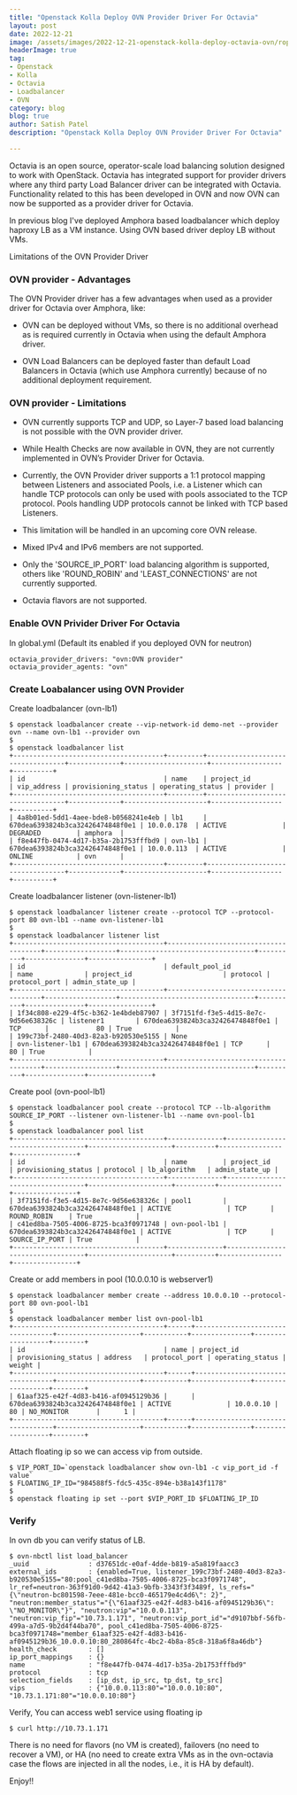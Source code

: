 ```yaml
---
title: "Openstack Kolla Deploy OVN Provider Driver For Octavia"
layout: post
date: 2022-12-21
image: /assets/images/2022-12-21-openstack-kolla-deploy-octavia-ovn/rope-walk.png
headerImage: true
tag:
- Openstack
- Kolla
- Octavia
- Loadbalancer
- OVN
category: blog
blog: true
author: Satish Patel
description: "Openstack Kolla Deploy OVN Provider Driver For Octavia"

---
```


Octavia is an open source, operator-scale load balancing solution designed to work with OpenStack. Octavia has integrated support for provider drivers where any third party Load Balancer driver can be integrated with Octavia. Functionality related to this has been developed in OVN and now OVN can now be supported as a provider driver for Octavia.

In previous blog I've deployed Amphora based loadbalancer which deploy haproxy LB as a VM instance. Using OVN based driver deploy LB without VMs.

Limitations of the OVN Provider Driver

### OVN provider - Advantages

The OVN Provider driver has a few advantages when used as a provider driver for Octavia over Amphora, like:

* OVN can be deployed without VMs, so there is no additional overhead as is required currently in Octavia when using the default Amphora driver.

* OVN Load Balancers can be deployed faster than default Load Balancers in Octavia (which use Amphora currently) because of no additional deployment requirement.

### OVN provider - Limitations

* OVN currently supports TCP and UDP, so Layer-7 based load balancing is not possible with the OVN provider driver.

* While Health Checks are now available in OVN, they are not currently implemented in OVN’s Provider Driver for Octavia.

* Currently, the OVN Provider driver supports a 1:1 protocol mapping between Listeners and associated Pools, i.e. a Listener which can handle TCP protocols can only be used with pools associated to the TCP protocol. Pools handling UDP protocols cannot be linked with TCP based Listeners.

* This limitation will be handled in an upcoming core OVN release.

* Mixed IPv4 and IPv6 members are not supported.

* Only the 'SOURCE_IP_PORT' load balancing algorithm is supported, others like 'ROUND_ROBIN' and 'LEAST_CONNECTIONS' are not currently supported.

* Octavia flavors are not supported.


### Enable OVN Privider Driver For Octavia

In global.yml (Default its enabled if you deployed OVN for neutron) 

```
octavia_provider_drivers: "ovn:OVN provider"
octavia_provider_agents: "ovn"
```

### Create Loabalancer using OVN Provider

Create loadbalancer (ovn-lb1)

```
$ openstack loadbalancer create --vip-network-id demo-net --provider ovn --name ovn-lb1 --provider ovn
$
$ openstack loadbalancer list
+--------------------------------------+---------+----------------------------------+-------------+---------------------+------------------+----------+
| id                                   | name    | project_id                       | vip_address | provisioning_status | operating_status | provider |
+--------------------------------------+---------+----------------------------------+-------------+---------------------+------------------+----------+
| 4a8b01ed-5dd1-4aee-bde8-b0568241e4eb | lb1     | 670dea6393824b3ca32426474848f0e1 | 10.0.0.178  | ACTIVE              | DEGRADED         | amphora  |
| f8e447fb-0474-4d17-b35a-2b1753fffbd9 | ovn-lb1 | 670dea6393824b3ca32426474848f0e1 | 10.0.0.113  | ACTIVE              | ONLINE           | ovn      |
+--------------------------------------+---------+----------------------------------+-------------+---------------------+------------------+----------+
```

Create loadbalancer listener (ovn-listener-lb1)

```
$ openstack loadbalancer listener create --protocol TCP --protocol-port 80 ovn-lb1 --name ovn-listener-lb1
$
$ openstack loadbalancer listener list
+--------------------------------------+--------------------------------------+------------------+----------------------------------+----------+---------------+----------------+
| id                                   | default_pool_id                      | name             | project_id                       | protocol | protocol_port | admin_state_up |
+--------------------------------------+--------------------------------------+------------------+----------------------------------+----------+---------------+----------------+
| 1f34c808-e229-4f5c-b362-1e4bdeb87907 | 3f7151fd-f3e5-4d15-8e7c-9d56e638326c | listener1        | 670dea6393824b3ca32426474848f0e1 | TCP      |            80 | True           |
| 199c73bf-2480-40d3-82a3-b920530e5155 | None                                 | ovn-listener-lb1 | 670dea6393824b3ca32426474848f0e1 | TCP      |            80 | True           |
+--------------------------------------+--------------------------------------+------------------+----------------------------------+----------+---------------+----------------+
```

Create pool (ovn-pool-lb1)

```
$ openstack loadbalancer pool create --protocol TCP --lb-algorithm SOURCE_IP_PORT --listener ovn-listener-lb1 --name ovn-pool-lb1
$
$ openstack loadbalancer pool list
+--------------------------------------+--------------+----------------------------------+---------------------+----------+----------------+----------------+
| id                                   | name         | project_id                       | provisioning_status | protocol | lb_algorithm   | admin_state_up |
+--------------------------------------+--------------+----------------------------------+---------------------+----------+----------------+----------------+
| 3f7151fd-f3e5-4d15-8e7c-9d56e638326c | pool1        | 670dea6393824b3ca32426474848f0e1 | ACTIVE              | TCP      | ROUND_ROBIN    | True           |
| c41ed8ba-7505-4006-8725-bca3f0971748 | ovn-pool-lb1 | 670dea6393824b3ca32426474848f0e1 | ACTIVE              | TCP      | SOURCE_IP_PORT | True           |
+--------------------------------------+--------------+----------------------------------+---------------------+----------+----------------+----------------+
```

Create or add members in pool (10.0.0.10 is webserver1)

```
$ openstack loadbalancer member create --address 10.0.0.10 --protocol-port 80 ovn-pool-lb1
$
$ openstack loadbalancer member list ovn-pool-lb1
+--------------------------------------+------+----------------------------------+---------------------+-----------+---------------+------------------+--------+
| id                                   | name | project_id                       | provisioning_status | address   | protocol_port | operating_status | weight |
+--------------------------------------+------+----------------------------------+---------------------+-----------+---------------+------------------+--------+
| 61aaf325-e42f-4d83-b416-af0945129b36 |      | 670dea6393824b3ca32426474848f0e1 | ACTIVE              | 10.0.0.10 |            80 | NO_MONITOR       |      1 |
+--------------------------------------+------+----------------------------------+---------------------+-----------+---------------+------------------+--------+
```

Attach floating ip so we can access vip from outside. 

```
$ VIP_PORT_ID=`openstack loadbalancer show ovn-lb1 -c vip_port_id -f value`
$ FLOATING_IP_ID="984588f5-fdc5-435c-894e-b38a143f1178"
$
$ openstack floating ip set --port $VIP_PORT_ID $FLOATING_IP_ID
```

### Verify

In ovn db you can verify status of LB. 

```
$ ovn-nbctl list load_balancer
_uuid               : d37651dc-e0af-4dde-b819-a5a819faacc3
external_ids        : {enabled=True, listener_199c73bf-2480-40d3-82a3-b920530e5155="80:pool_c41ed8ba-7505-4006-8725-bca3f0971748", lr_ref=neutron-363f91d0-9d42-41a3-9bfb-3343f3f3489f, ls_refs="{\"neutron-bc801598-7eee-481e-bcc0-465179e4c4d6\": 2}", "neutron:member_status"="{\"61aaf325-e42f-4d83-b416-af0945129b36\": \"NO_MONITOR\"}", "neutron:vip"="10.0.0.113", "neutron:vip_fip"="10.73.1.171", "neutron:vip_port_id"="d9107bbf-56fb-499a-a7d5-9b2d4f44ba70", pool_c41ed8ba-7505-4006-8725-bca3f0971748="member_61aaf325-e42f-4d83-b416-af0945129b36_10.0.0.10:80_280864fc-4bc2-4b8a-85c8-318a6f8a46db"}
health_check        : []
ip_port_mappings    : {}
name                : "f8e447fb-0474-4d17-b35a-2b1753fffbd9"
protocol            : tcp
selection_fields    : [ip_dst, ip_src, tp_dst, tp_src]
vips                : {"10.0.0.113:80"="10.0.0.10:80", "10.73.1.171:80"="10.0.0.10:80"}
```

Verify, You can access web1 service using floating ip

```
$ curl http://10.73.1.171
```

There is no need for flavors (no VM is created), failovers (no need to recover a VM), or HA (no need to create extra VMs as in the ovn-octavia case the flows are injected in all the nodes, i.e., it is HA by default).

Enjoy!! 
